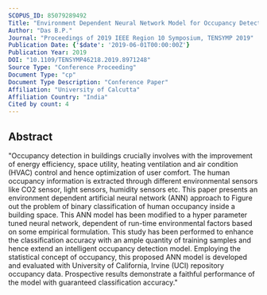```yaml
---
SCOPUS_ID: 85079289492
Title: "Environment Dependent Neural Network Model for Occupancy Detection"
Author: "Das B.P."
Journal: "Proceedings of 2019 IEEE Region 10 Symposium, TENSYMP 2019"
Publication Date: {'$date': '2019-06-01T00:00:00Z'}
Publication Year: 2019
DOI: "10.1109/TENSYMP46218.2019.8971248"
Source Type: "Conference Proceeding"
Document Type: "cp"
Document Type Description: "Conference Paper"
Affiliation: "University of Calcutta"
Affiliation Country: "India"
Cited by count: 4
---
```


## Abstract
"Occupancy detection in buildings crucially involves with the improvement of energy efficiency, space utility, heating ventilation and air condition (HVAC) control and hence optimization of user comfort. The human occupancy information is extracted through different environmental sensors like CO2 sensor, light sensors, humidity sensors etc. This paper presents an environment dependent artificial neural network (ANN) approach to Figure out the problem of binary classification of human occupancy inside a building space. This ANN model has been modified to a hyper parameter tuned neural network, dependent of run-time environmental factors based on some empirical formulation. This study has been performed to enhance the classification accuracy with an ample quantity of training samples and hence extend an intelligent occupancy detection model. Employing the statistical concept of occupancy, this proposed ANN model is developed and evaluated with University of California, Irvine (UCI) repository occupancy data. Prospective results demonstrate a faithful performance of the model with guaranteed classification accuracy."
